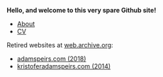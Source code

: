 **Hello, and welcome to this very spare Github site!** 

* [About](https://adamspeirs.github.io/about.html)
* [CV](https://adamspeirs.github.io/cv.html)

Retired websites at [web.archive.org](https://web.archive.org/): 
* [adamspeirs.com (2018)](https://web.archive.org/web/20180710232040/https://adamspeirs.com/)
* [kristoferadamspeirs.com (2014)](https://web.archive.org/web/20140517214113/http://kristoferadamspeirs.com/)
